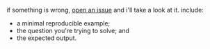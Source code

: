 if something is wrong, [open an issue](https://github.com/Mcnuget5/ENG-M-401/issues) and i'll take a look at it. include:
<ul>
<li>a minimal reproducible example;
<li>the question you're trying to solve; and
<li>the expected output.
</ul>